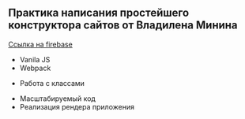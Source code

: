 ## Практика написания простейшего конструктора сайтов от Владилена Минина

[Ссылка на firebase](https://vladilen-constructor.web.app/ "перейти на сайт") <br>

- Vanila JS
- Webpack
+ Работа с классами
- Масштабируемый код
- Реализация рендера приложения
